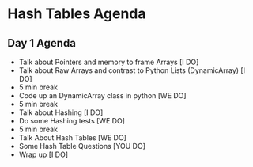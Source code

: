 # Hash Tables Agenda

## Day 1 Agenda
- Talk about Pointers and memory to frame Arrays [I DO]
- Talk about Raw Arrays and contrast to Python Lists (DynamicArray) [I DO]
- 5 min break
- Code up an DynamicArray class in python [WE DO]
- 5 min break
- Talk about Hashing [I DO]
- Do some Hashing tests [WE DO]
- 5 min break
- Talk About Hash Tables [WE DO]
- Some Hash Table Questions [YOU DO]
- Wrap up [I DO]

